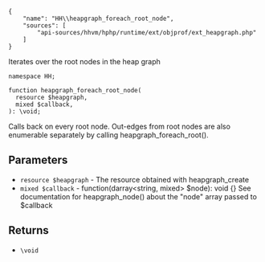 ``` yamlmeta
{
    "name": "HH\\heapgraph_foreach_root_node",
    "sources": [
        "api-sources/hhvm/hphp/runtime/ext/objprof/ext_heapgraph.php"
    ]
}
```




Iterates over the root nodes in the heap graph




``` Hack
namespace HH;

function heapgraph_foreach_root_node(
  resource $heapgraph,
  mixed $callback,
): \void;
```




Calls back on every root
node. Out-edges from root nodes are also enumerable separately by calling
heapgraph_foreach_root().




## Parameters




+ ` resource $heapgraph ` - The resource obtained with heapgraph_create
+ ` mixed $callback ` - function(darray<string, mixed> $node): void {}
  See documentation for heapgraph_node() about the "node" array passed
  to $callback




## Returns




* ` \void `
<!-- HHAPIDOC -->
